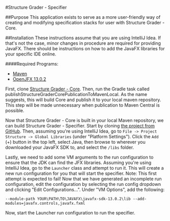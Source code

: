 #Structure Grader - Specifier

##Purpose
This application exists to serve as a more user-friendly way of creating and modifying specification stacks
for user with Structure Grader - Core.

##Installation
These instructions assume that you are using IntelliJ Idea. If that's not the case,
minor changes in procedure are required for providing JavaFX. There should be instructions on
how to add the JavaFX libraries for your specific IDE online.

####Required Programs:
* [Maven](http://asdf.jkl.com)
* [OpenJFX 13.0.2](https://gluonhq.com/products/javafx/)


First, clone [Structure Grader - Core](https://github.com/ndrwksr/structure-grader-core).
Then, run the Gradle task called publishStructureGraderCorePublicationToMavenLocal.
As the name suggests, this will build Core and publish it to your local maven repository.
This step will be made unnecessary when publication to Maven Central is possible.

Now that Structure Grader - Core is built in your local Maven repository, we can build Structure Grader - Specifier.
Start by cloning [the project from GitHub](https://github.com/ndrwksr/structure-grader-specifier).
Then, assuming you're using IntelliJ Idea, go to
`File -> Project Structure -> Global Libraries` (under "Platform Settings").
Click the `Add` (+) button in the top left, select Java, then browse to wherever you downloaded
your JavaFX SDK to, and select the `/libs` folder.

Lastly, we need to add some VM arguments to the run configuration to ensure that the JDK can find the JFX libraries.
Assuming you're using IntelliJ Idea, go to the `Launcher` class and attempt to run it. This will create a 
new run configuration for you that will start the specifier. Note: This first attempt is expected to fail!
Now that we have generated an incomplete run configuration, edit the configuration by selecting the run config dropdown
and clicking "Edit Configurations...". Under "VM Options", add the following:
```
--module-path YOUR\PATH\TO\JAVAFX\javafx-sdk-13.0.2\lib --add-modules=javafx.controls,javafx.fxml
```
Now, start the Launcher run configuration to run the specifier. 